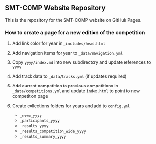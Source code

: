 SMT-COMP Website Repository
---------------------------

This is the repository for the SMT-COMP website on GitHub Pages.

### How to create a page for a new edition of the competition

1. Add link color for year in `_includes/head.html`

2. Add navigation items for year to `_data/navigation.yml`

3. Copy `yyyy/index.md` into new subdirectory and update references to `yyyy`

4. Add track data to `_data/tracks.yml` (if updates required)

5. Add current competition to previous competitions in `_data/competitions.yml`
   and update `index.html` to point to new competition page

6. Create collections folders for years and add to `config.yml`
   - `_news_yyyy`
   - `_participants_yyyy`
   - `_results_yyyy`
   - `_results_competition_wide_yyyy`
   - `_results_summary_yyyy`


